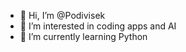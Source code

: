- 👋 Hi, I’m @Podivisek
- 👀 I’m interested in coding apps and AI
- 🌱 I’m currently learning Python

<!---
Podivisek/Podivisek is a ✨ special ✨ repository because its `README.md` (this file) appears on your GitHub profile.
You can click the Preview link to take a look at your changes.
--->
